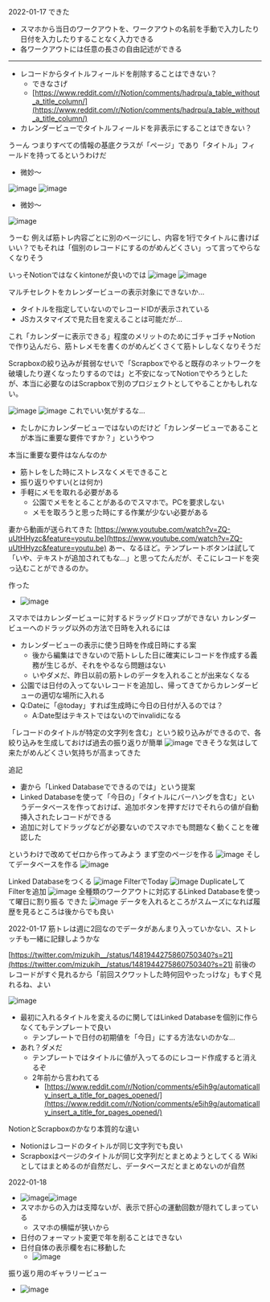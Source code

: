 
2022-01-17 できた
- スマホから当日のワークアウトを、ワークアウトの名前を手動で入力したり日付を入力したりすることなく入力できる
- 各ワークアウトには任意の長さの自由記述ができる

---

- レコードからタイトルフィールドを削除することはできない？
    - できなさげ
    - [https://www.reddit.com/r/Notion/comments/hadrpu/a_table_without_a_title_column/](https://www.reddit.com/r/Notion/comments/hadrpu/a_table_without_a_title_column/)
- カレンダービューでタイトルフィールドを非表示にすることはできない？

うーん
つまりすべての情報の基底クラスが「ページ」であり「タイトル」フィールドを持ってるというわけだ
- 微妙〜

![image](https://gyazo.com/c36d413a63979421aa06ac1d1ba60454/thumb/1000)
![image](https://gyazo.com/c81a225dc440dc2c4f22784d8a7855c9/thumb/1000)
- 微妙〜

![image](https://gyazo.com/6ca9d43b06c88dbd1db389670add20b0/thumb/1000)

うーむ
例えば筋トレ内容ごとに別のページにし、内容を1行でタイトルに書けばいい？でもそれは「個別のレコードにするのがめんどくさい」って言ってやらなくなりそう

いっそNotionではなくkintoneが良いのでは
![image](https://gyazo.com/9b19e16615bf303106ab4990914912b8/thumb/1000)
![image](https://gyazo.com/4ae4f34f46eb6a681980bd7cb0597499/thumb/1000)

マルチセレクトをカレンダービューの表示対象にできないか…
- タイトルを指定していないのでレコードIDが表示されている
- JSカスタマイズで見た目を変えることは可能だが…



これ「カレンダーに表示できる」程度のメリットのためにゴチャゴチャNotionで作り込んだら、筋トレメモを書くのがめんどくさくて筋トレしなくなりそうだ

Scrapboxの絞り込みが貧弱なせいで「Scrapboxでやると既存のネットワークを破壊したり遅くなったりするのでは」と不安になってNotionでやろうとしたが、本当に必要なのはScrapboxで別のプロジェクトとしてやることかもしれない。

![image](https://gyazo.com/4dfa675f4f390ac57d56a9d373ab0170/thumb/1000)
![image](https://gyazo.com/15fd63427bd1412edd70390ebee25c4f/thumb/1000)
これでいい気がするな…
- たしかにカレンダービューではないのだけど「カレンダービューであることが本当に重要な要件ですか？」というやつ

本当に重要な要件はなんなのか
- 筋トレをした時にストレスなくメモできること
- 振り返りやすい(とは何か)
- 手軽にメモを取れる必要がある
    - 公園でメモをとることがあるのでスマホで。PCを要求しない
    - メモを取ろうと思った時にする作業が少ない必要がある

妻から動画が送られてきた
[https://www.youtube.com/watch?v=ZQ-uUtHHyzc&feature=youtu.be](https://www.youtube.com/watch?v=ZQ-uUtHHyzc&feature=youtu.be)
あー、なるほど。テンプレートボタンは試して「いや、テキストが追加されてもな…」と思ってたんだが、そこにレコードを突っ込むことができるのか。

作った
- ![image](https://gyazo.com/fcaf1de8e87f055315ce14a0aea97cf6/thumb/1000)

スマホではカレンダービューに対するドラッグドロップができない
カレンダービューへのドラッグ以外の方法で日時を入れるには
- カレンダービューの表示に使う日時を作成日時にする案
    - 後から編集はできないので筋トレした日に確実にレコードを作成する義務が生じるが、それをやるなら問題はない
    - いやダメだ、昨日以前の筋トレのデータを入れることが出来なくなる
- 公園では日付の入ってないレコードを追加し、帰ってきてからカレンダービューの適切な場所に入れる
- Q:Dateに「@today」すれば生成時に今日の日付が入るのでは？
    - A:Date型はテキストではないのでinvalidになる

「レコードのタイトルが特定の文字列を含む」という絞り込みができるので、各絞り込みを生成しておけば過去の振り返りが簡単
![image](https://gyazo.com/7cdb505e6b5bbfcd06781fe599edb415/thumb/1000)
できそうな気はして来たがめんどくさい気持ちが高まってきた

追記
- 妻から「Linked Databaseでできるのでは」という提案
- Linked Databaseを使って「今日の」「タイトルにバーハングを含む」というデータベースを作っておけば、追加ボタンを押すだけでそれらの値が自動挿入されたレコードができる
- 追加に対してドラッグなどが必要ないのでスマホでも問題なく動くことを確認した

というわけで改めてゼロから作ってみよう
まず空のページを作る
![image](https://gyazo.com/6df60c4b352049bb96661a7eaab840db/thumb/1000)
そしてデータベースを作る
![image](https://gyazo.com/0773c2091f5c7f687c7dbd1749689937/thumb/1000)

Linked Databaseをつくる
![image](https://gyazo.com/541fca1871f77454c18543e2faa9e48e/thumb/1000)
FilterでToday
![image](https://gyazo.com/63313783ea4de2f140fbcadc5a278789/thumb/1000)
DuplicateしてFilterを追加
![image](https://gyazo.com/b50a33497d7ce50f50ddb5d6cd4466ab/thumb/1000)
全種類のワークアウトに対応するLinked Databaseを使って曜日に割り振る
できた
![image](https://gyazo.com/cc7c4810d7891f1e09cf62435ce7044b/thumb/1000)
データを入れるところがスムーズになれば履歴を見るところは後からでも良い

2022-01-17
筋トレは週に2回なのでデータがあんまり入っていかない、ストレッチも一緒に記録しようかな

[https://twitter.com/mizukih__/status/1481944275860750340?s=21](https://twitter.com/mizukih__/status/1481944275860750340?s=21)
前後のレコードがすぐ見れるから「前回スクワットした時何回やったっけな」もすぐ見れるね、よい

![image](https://gyazo.com/bd68ebac742b1596332a749fad4e46fd/thumb/1000)
- 最初に入れるタイトルを変えるのに関してはLinked Databaseを個別に作らなくてもテンプレートで良い
    - テンプレートで日付の初期値を「今日」にする方法ないのかな…
- あれ？ダメだ
    - テンプレートではタイトルに値が入ってるのにレコード作成すると消えるぞ
    - 2年前から言われてる
        - [https://www.reddit.com/r/Notion/comments/e5ih9g/automatically_insert_a_title_for_pages_opened/](https://www.reddit.com/r/Notion/comments/e5ih9g/automatically_insert_a_title_for_pages_opened/)

NotionとScrapboxのかなり本質的な違い
- Notionはレコードのタイトルが同じ文字列でも良い
- Scrapboxはページのタイトルが同じ文字列だとまとめようとしてくる
Wikiとしてはまとめるのが自然だし、データベースだとまとめないのが自然


2022-01-18
- ![image](https://gyazo.com/6e759c128710cf4cdc098710ac3ce971/thumb/1000)![image](https://gyazo.com/ad49890520afee989d5433ea7248a4fe/thumb/1000)
- スマホからの入力は支障ないが、表示で肝心の運動回数が隠れてしまっている
    - スマホの横幅が狭いから
- 日付のフォーマット変更で年を削ることはできない
- 日付自体の表示欄を右に移動した
    - ![image](https://gyazo.com/9dce20c5713a2257e5ec3fd511867d2f/thumb/1000)

振り返り用のギャラリービュー
- ![image](https://gyazo.com/76e4c8d7ebcd0cdab366285df2d6fa26/thumb/1000)
